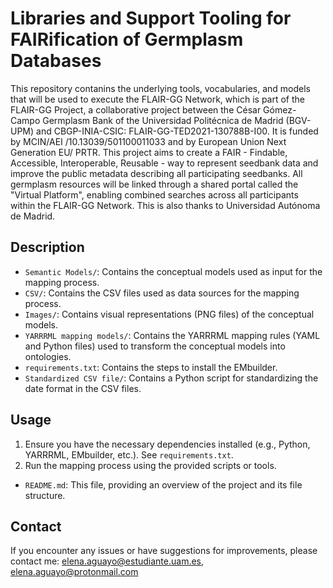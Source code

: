 # Libraries and Support Tooling for FAIRification of Germplasm Databases
This repository contanins the underlying tools, vocabularies, and models that will be used to execute the FLAIR-GG Network, which is part of the FLAIR-GG Project, a collaborative project between the César Gómez-Campo Germplasm Bank of the Universidad Politécnica de Madrid (BGV-UPM) and CBGP-INIA-CSIC: FLAIR-GG-TED2021-130788B-I00. It is funded by MCIN/AEI /10.13039/501100011033 and by European Union Next Generation EU/ PRTR. This project aims to create a FAIR - Findable, Accessible, Interoperable, Reusable - way to represent seedbank data and improve the public metadata describing all participating seedbanks. All germplasm resources will be linked through a shared portal called the "Virtual Platform", enabling combined searches across all participants within the FLAIR-GG Network. This is also thanks to Universidad Autónoma de Madrid.

## Description

- `Semantic Models/`: Contains the conceptual models used as input for the mapping process.
- `CSV/`: Contains the CSV files used as data sources for the mapping process.
- `Images/`: Contains visual representations (PNG files) of the conceptual models.
- `YARRRML mapping models/`: Contains the YARRRML mapping rules (YAML and Python files) used to transform the conceptual models into ontologies.
- `requirements.txt`: Contains the steps to install the EMbuilder.
- `Standardized CSV file/`: Contains a Python script for standardizing the date format in the CSV files.

## Usage

1. Ensure you have the necessary dependencies installed (e.g., Python, YARRRML, EMbuilder, etc.). See `requirements.txt`.
2. Run the mapping process using the provided scripts or tools.


- `README.md`: This file, providing an overview of the project and its file structure.

## Contact
If you encounter any issues or have suggestions for improvements, please contact me: elena.aguayo@estudiante.uam.es, elena.aguayo@protonmail.com
